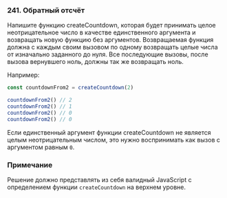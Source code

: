 ### 241. Обратный отсчёт

Напишите функцию createCountdown, которая будет принимать целое неотрицательное число в качестве единственного аргумента и возвращать новую функцию без аргументов. Возвращаемая функция должна с каждым своим вызовом по одному возвращать целые числа от изначально заданного до нуля. Все последующие вызовы, после вызова вернувшего ноль, должны так же возвращать ноль.

Например:
```js
const countdownFrom2 = createCountdown(2)

countdownFrom2() // 2
countdownFrom2() // 1
countdownFrom2() // 0
countdownFrom2() // 0
```

Если единственный аргумент функции createCountdown не является целым неотрицательным числом, это нужно воспринимать как вызов с аргументом равным `0`.

### Примечание
Решение должно представлять из себя валидный JavaScript с определением функции `createCountdown` на верхнем уровне.